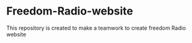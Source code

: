 # Freedom-Radio-website
This repository is created to make a teamwork to create freedom Radio website
